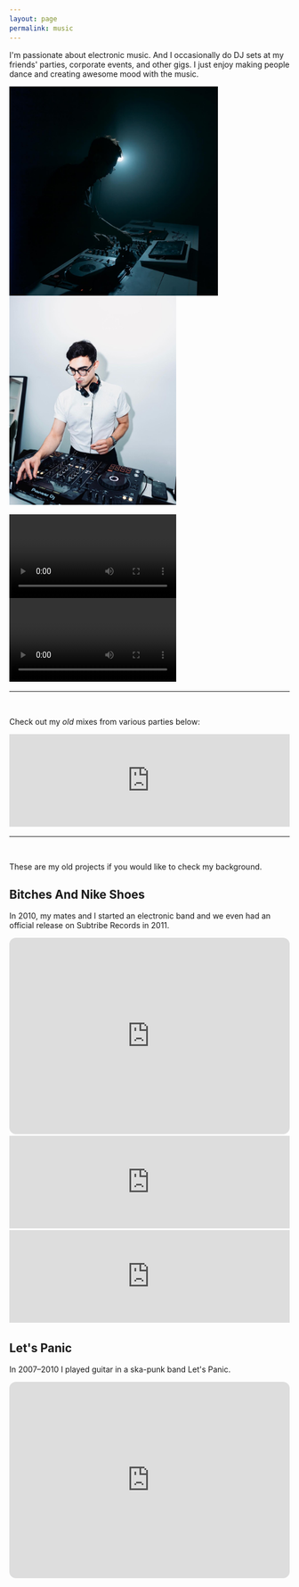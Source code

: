```yaml
---
layout: page
permalink: music
---
```


I'm passionate about electronic music. And I occasionally do DJ sets at my friends' parties, corporate events, and other gigs. I just enjoy making people dance and creating awesome mood with the music.

<img src="/assets/img/music/sugar_factory_1.jpg" alt="" width="375" style="float: left; margin-right: 10px;"/> <img src="/assets/img/music/klara_1.jpg" alt="" width="300"/>

<video width="300" controls  style="float: left; margin-right: 10px;">
  <source src="/assets/img/music/jetbrains_kingsday.mp4" type="video/mp4">
</video>

<video width="300" controls  style=" margin-right: 10px;">
  <source src="/assets/img/music/jetbrains_summerfest.mp4" type="video/mp4">
</video>

--- 
<br>

Check out my _old_ mixes from various parties below:

<iframe width="100%" height="166" scrolling="no" frameborder="no" allow="autoplay" src="https://w.soundcloud.com/player/?url=https%3A//api.soundcloud.com/tracks/633060930&color=%23ff5500&auto_play=false&hide_related=false&show_comments=true&show_user=true&show_reposts=false&show_teaser=true"></iframe>

---
<br>

These are my old projects if you would like to check my background.

## Bitches And Nike Shoes

In 2010, my mates and I started an electronic band and we even had an official release on Subtribe Records in 2011.

<iframe style="border-radius:12px" src="https://open.spotify.com/embed/artist/7u6CEMQeuHo8Bk2fDJPnII?utm_source=generator&theme=0" width="100%" height="352" frameBorder="0" allowfullscreen="" allow="autoplay; clipboard-write; encrypted-media; fullscreen; picture-in-picture" loading="lazy"></iframe>

<iframe width="100%" height="166" scrolling="no" frameborder="no" allow="autoplay" src="https://w.soundcloud.com/player/?url=https%3A//api.soundcloud.com/tracks/11743782&color=%23ff5500&auto_play=false&hide_related=false&show_comments=true&show_user=true&show_reposts=false&show_teaser=true"></iframe>

<iframe width="100%" height="166" scrolling="no" frameborder="no" allow="autoplay" src="https://w.soundcloud.com/player/?url=https%3A//api.soundcloud.com/tracks/92179223&color=%23ff5500&auto_play=false&hide_related=false&show_comments=true&show_user=true&show_reposts=false&show_teaser=true"></iframe>

## Let's Panic

In 2007–2010 I played guitar in a ska-punk band Let's Panic. 

<iframe style="border-radius:12px" src="https://open.spotify.com/embed/artist/7kAIYbQ5i9JhRTDe3a79wh?utm_source=generator" width="100%" height="352" frameBorder="0" allowfullscreen="" allow="autoplay; clipboard-write; encrypted-media; fullscreen; picture-in-picture" loading="lazy"></iframe>
